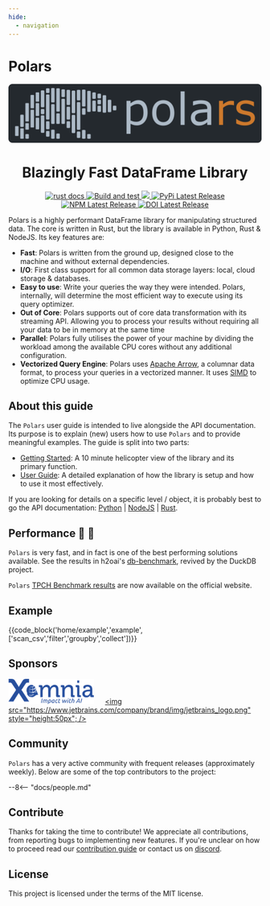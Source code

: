```yaml
---
hide:
  - navigation
---
```


# Polars

![logo](https://raw.githubusercontent.com/pola-rs/polars-static/master/logos/polars_github_logo_rect_dark_name.svg)

<h1 style="text-align:center">Blazingly Fast DataFrame Library </h1>
<div align="center">
  <a href="https://docs.rs/polars/latest/polars/">
    <img src="https://docs.rs/polars/badge.svg" alt="rust docs"/>
  </a>
  <a href="https://github.com/pola-rs/polars/actions">
    <img src="https://github.com/pola-rs/polars/workflows/Build%20and%20test/badge.svg" alt="Build and test"/>
  </a>
  <a href="https://crates.io/crates/polars">
    <img src="https://img.shields.io/crates/v/polars.svg"/>
  </a>
  <a href="https://pypi.org/project/polars/">
    <img src="https://img.shields.io/pypi/v/polars.svg" alt="PyPi Latest Release"/>
  </a>
  <a href="https://www.npmjs.com/package/nodejs-polars">
    <img src="https://img.shields.io/npm/v/nodejs-polars.svg" alt="NPM Latest Release"/>
  </a>
  <a href="https://doi.org/10.5281/zenodo.7697217">
    <img src="https://zenodo.org/badge/DOI/10.5281/zenodo.7697217.svg" alt="DOI Latest Release"/>
  </a>
</div>

Polars is a highly performant DataFrame library for manipulating structured data. The core is written in Rust, but the library is available in Python, Rust & NodeJS. Its key features are:

- **Fast**: Polars is written from the ground up, designed close to the machine and without external dependencies.
- **I/O**: First class support for all common data storage layers: local, cloud storage & databases.
- **Easy to use**: Write your queries the way they were intended. Polars, internally, will determine the most efficient way to execute using its query optimizer.
- **Out of Core**: Polars supports out of core data transformation with its streaming API. Allowing you to process your results without requiring all your data to be in memory at the same time
- **Parallel**: Polars fully utilises the power of your machine by dividing the workload among the available CPU cores without any additional configuration.
- **Vectorized Query Engine**: Polars uses [Apache Arrow](https://arrow.apache.org/), a columnar data format, to process your queries in a vectorized manner. It uses [SIMD](https://en.wikipedia.org/wiki/Single_instruction,_multiple_data) to optimize CPU usage.

## About this guide

The `Polars` user guide is intended to live alongside the API documentation. Its purpose is to explain (new) users how to use `Polars` and to provide meaningful examples. The guide is split into two parts:

- [Getting Started](getting-started/intro.md): A 10 minute helicopter view of the library and its primary function.
- [User Guide](user-guide/index.md): A detailed explanation of how the library is setup and how to use it most effectively.

If you are looking for details on a specific level / object, it is probably best to go the API documentation: [Python](https://pola-rs.github.io/polars/py-polars/html/reference/index.html) | [NodeJS](https://pola-rs.github.io/nodejs-polars/index.html) | [Rust](https://docs.rs/polars/latest/polars/).

## Performance :rocket: :rocket:

`Polars` is very fast, and in fact is one of the best performing solutions available.
See the results in h2oai's [db-benchmark](https://duckdblabs.github.io/db-benchmark/), revived by the DuckDB project.

`Polars` [TPCH Benchmark results](https://www.pola.rs/benchmarks.html) are now available on the official website.

## Example

{{code_block('home/example','example',['scan_csv','filter','groupby','collect'])}}

## Sponsors

[<img src="https://raw.githubusercontent.com/pola-rs/polars-static/master/sponsors/xomnia.png" style="height:50px"/>](https://www.xomnia.com/) &emsp; [<img src="https://www.jetbrains.com/company/brand/img/jetbrains_logo.png" style="height:50px"; />](https://www.jetbrains.com)

## Community

`Polars` has a very active community with frequent releases (approximately weekly). Below are some of the top contributors to the project:

--8<-- "docs/people.md"

## Contribute

Thanks for taking the time to contribute! We appreciate all contributions, from reporting bugs to implementing new features. If you're unclear on how to proceed read our [contribution guide](https://github.com/pola-rs/polars/blob/main/CONTRIBUTING.md) or contact us on [discord](https://discord.com/invite/4UfP5cfBE7).

## License

This project is licensed under the terms of the MIT license.
